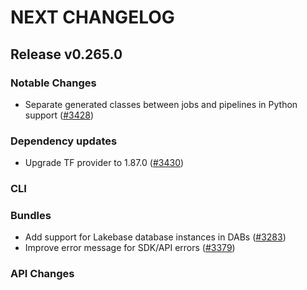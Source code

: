 # NEXT CHANGELOG

## Release v0.265.0

### Notable Changes
* Separate generated classes between jobs and pipelines in Python support ([#3428](https://github.com/databricks/cli/pull/3428))

### Dependency updates
* Upgrade TF provider to 1.87.0 ([#3430](https://github.com/databricks/cli/pull/3430))

### CLI

### Bundles
* Add support for Lakebase database instances in DABs ([#3283](https://github.com/databricks/cli/pull/3283))
* Improve error message for SDK/API errors ([#3379](https://github.com/databricks/cli/pull/3379))

### API Changes
